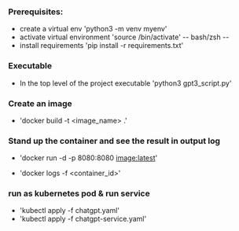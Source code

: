 ### Prerequisites:

- create a virtual env
  'python3 -m venv myenv'
- activate virtual environment
  'source <venv>/bin/activate' -- bash/zsh --
- install requirements
  'pip install -r requirements.txt'

### Executable

- In the top level of the project executable
  'python3 gpt3_script.py'

### Create an image

- 'docker build -t <image_name> .'

### Stand up the container and see the result in output log

- 'docker run -d -p 8080:8080 <image:latest>'

- 'docker logs -f <container_id>'

### run as kubernetes pod & run service

- 'kubectl apply -f chatgpt.yaml'
- 'kubectl apply -f chatgpt-service.yaml'
